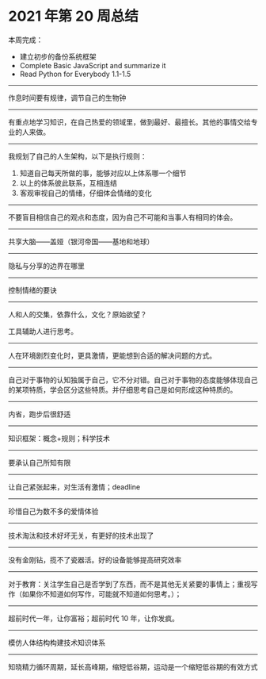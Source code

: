 # 2021 年第 20 周总结

本周完成：

- 建立初步的备份系统框架
- Complete Basic JavaScript and summarize it
- Read Python for Everybody 1.1-1.5

---

作息时间要有规律，调节自己的生物钟

---

有重点地学习知识，在自己热爱的领域里，做到最好、最擅长。其他的事情交给专业的人来做。

---

我规划了自己的人生架构，以下是执行规则：

1. 知道自己每天所做的事，能够对应以上体系哪一个细节
2. 以上的体系彼此联系，互相连结
3. 客观审视自己的情绪，仔细体会情绪的变化

---

不要盲目相信自己的观点和态度，因为自己不可能和当事人有相同的体会。

---

共享大脑——盖娅（银河帝国——基地和地球）

---

隐私与分享的边界在哪里

---

控制情绪的要诀

---

人和人的交集，依靠什么，文化？原始欲望？

工具辅助人进行思考。

---

人在环境剧烈变化时，更具激情，更能想到合适的解决问题的方式。

---

自己对于事物的认知独属于自己，它不分对错。自己对于事物的态度能够体现自己的某项特质，学会区分这些特质。并仔细思考自己是如何形成这种特质的。

---

内省，跑步后很舒适

---

知识框架：概念+规则；科学技术

---

要承认自己所知有限

---

让自己紧张起来，对生活有激情；deadline

---

珍惜自己为数不多的爱情体验

---

技术淘汰和技术好坏无关，有更好的技术出现了

---

没有金刚钻，揽不了瓷器活。好的设备能够提高研究效率

---

对于教育：关注学生自己是否学到了东西，而不是其他无关紧要的事情上；重视写作（如果你不知道如何写作，可能就不知道如何思考。）；

---

超前时代一年，让你富裕；超前时代 10 年，让你发疯。

---

模仿人体结构构建技术知识体系

---

知晓精力循环周期，延长高峰期，缩短低谷期，运动是一个缩短低谷期的有效方式
